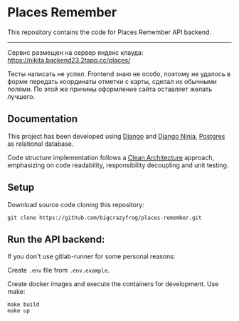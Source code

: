 # Places Remember

This repository contains the code for Places Remember API backend.

---

Сервис размещен на сервер яндекс клауда: https://nikita.backend23.2tapp.cc/places/

Тесты написать не успел.
Frontend знаю не особо, поэтому не удалось в форме передать координаты отметки с карты, сделал их обычными полями.
По этой же причины оформление сайта оставляет желать лучшего.

## Documentation

This project has been developed using [Django][django] and [Django Ninja][djangoninja], [Postgres][postgres] as relational database.

Code structure implementation follows a [Clean Architecture][cleanarchitecture] approach, emphasizing on code readability, responsibility decoupling and unit testing.

## Setup

Download source code cloning this repository:
```
git clone https://github.com/bigcrazyfrog/places-remember.git
```

## Run the API backend:

If you don't use gitlab-runner for some personal reasons:

Create `.env` file from `.env.example`.

Create docker images and execute the containers for development. Use make:
```
make build
make up
```


[//]: # (Links)

[django]: <https://www.djangoproject.com>
[djangoninja]: <https://django-ninja.rest-framework.com/>
[postgres]: <https://www.postgresql.org>
[cleanarchitecture]: <https://blog.cleancoder.com/uncle-bob/2012/08/13/the-clean-architecture.html>
[pipenv]: <https://docs.pipenv.org/>
